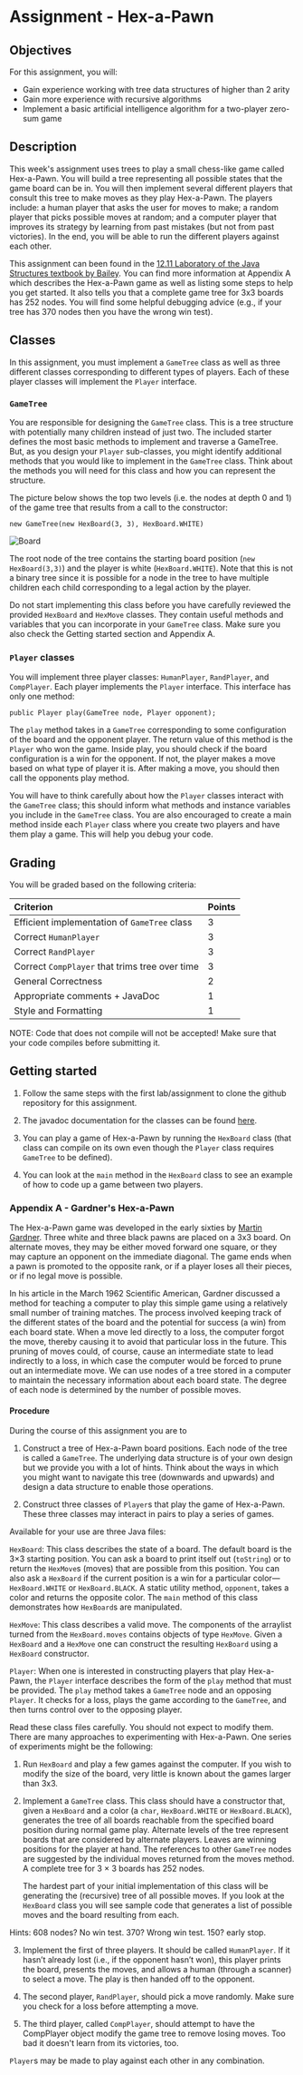 # Assignment - Hex-a-Pawn

## Objectives

For this assignment, you will:
* Gain experience working with tree data structures of higher than 2 arity
* Gain more experience with recursive algorithms
* Implement a basic artificial intelligence algorithm for a two-player zero-sum game


## Description

This week's assignment uses trees to play a small chess-like game called Hex-a-Pawn. You will build a tree representing
all possible states that the game board can be in. You will then implement several different players that
consult this tree to make moves as they play Hex-a-Pawn. The players include: a human player that asks
the user for moves to make; a random player that picks possible moves at random; and a computer player
that improves its strategy by learning from past mistakes (but not from past victories). In the end, you will be able to run the different
players against each other.

This assignment can been found in the [12.11 Laboratory of the Java Structures textbook by Bailey](http://www.cs.williams.edu/~bailey/JavaStructures/Book_files/JavaStructures.pdf). You can find more information at Appendix A
which describes the Hex-a-Pawn
game as well as listing some steps to help you get started. It also tells you that a complete game
tree for 3x3 boards has 252 nodes. You will find some helpful debugging
advice (e.g., if your tree has 370 nodes then you have the wrong win test).


## Classes

In this assignment, you must implement a `GameTree` class as well as three different classes corresponding
to different types of players. Each of these player classes will implement the `Player` interface.


### `GameTree` 

You are responsible for designing the `GameTree` class. This is a tree structure with potentially many children
instead of just two. The included starter defines the most basic methods to implement and traverse a
GameTree.  But, as you design your `Player` sub-classes, you might identify additional methods
that you would like to implement in the `GameTree` class.  Think about the methods you will need for 
this class and how you can represent the structure.

The picture below shows the top two levels (i.e. the nodes at depth 0 and 1) of the game tree that results
from a call to the constructor: 

    new GameTree(new HexBoard(3, 3), HexBoard.WHITE)

![Board](board.png "Board")

The root node of the tree contains the starting board position (`new HexBoard(3,3)`) and the player is
white (`HexBoard.WHITE`). Note that this is not a binary tree since it is possible for a node in the tree to
have multiple children each child corresponding to a legal action by the player.

Do not start implementing this class before you have carefully reviewed the provided `HexBoard` and `HexMove` classes. 
They contain useful methods and variables that you can incorporate in your `GameTree` class. Make sure you also check the Getting started section and Appendix A.


### `Player` classes

You will implement three player classes: `HumanPlayer`, `RandPlayer`, and `CompPlayer`. Each player implements
the `Player` interface. This interface has only one method:

    public Player play(GameTree node, Player opponent);

The `play` method takes in a `GameTree` corresponding to some configuration of the board and the opponent
player. The return value of this method is the `Player` who won the game. Inside play, you should check if
the board configuration is a win for the opponent. If not, the player makes a move based on what type of
player it is. After making a move, you should then call the opponents play method.

You will have to think carefully about how the `Player` classes interact with the `GameTree` class; this
should inform what methods and instance variables you include in the `GameTree` class. You are also encouraged to create
a main method inside each `Player` class where you create two players and have them play a game. This will
help you debug your code.

## Grading

You will be graded based on the following criteria:


| Criterion                                      | Points |
| :--------------------------------------------- | :----- |
| Efficient implementation of `GameTree` class   | 3      |
| Correct `HumanPlayer`                          | 3      |
| Correct `RandPlayer`                           | 3      |
| Correct `CompPlayer` that trims tree over time | 3      |
| General Correctness                            | 2      |
| Appropriate comments + JavaDoc                 | 1      |
| Style and Formatting                           | 1      |


NOTE: Code that does not compile will not be accepted! Make sure that your code compiles before submitting it.

## Getting started

1. Follow the same steps with the first lab/assignment to clone the github repository for this assignment. 

2. The javadoc documentation for the classes can be found [here](http://www.cs.williams.edu/~freund/cs136-073/javadoc/hexapawn/index.html).

3. You can play a game of Hex-a-Pawn by running the `HexBoard` class (that class
can compile on its own even though the `Player` class requires `GameTree` to be defined).

4. You can look at the `main` method in the `HexBoard` class to see an example of how to code up a game between two players.


### Appendix A - Gardner's Hex-a-Pawn

The Hex-a-Pawn game was developed in the early sixties by [Martin Gardner](https://en.wikipedia.org/wiki/Martin_Gardner). Three white and
three black pawns are placed on a 3x3 board. On alternate moves, they
may be either moved forward one square, or they may capture an opponent on
the immediate diagonal. The game ends when a pawn is promoted to the opposite rank, or
if a player loses all their pieces, or if no legal move is possible.

In his article in the March 1962 Scientific American, Gardner discussed a
method for teaching a computer to play this simple game using a relatively
small number of training matches. The process involved keeping track of the
different states of the board and the potential for success (a win) from each
board state. When a move led directly to a loss, the computer forgot the move,
thereby causing it to avoid that particular loss in the future. This pruning of
moves could, of course, cause an intermediate state to lead indirectly to a loss,
in which case the computer would be forced to prune out an intermediate move. We can
use nodes of a tree stored in a computer to maintain the necessary information
about each board state. The degree of each node is determined by the number
of possible moves.

#### Procedure

During the course of this assignment you are to
1. Construct a tree of Hex-a-Pawn board positions. Each node of the tree is
called a `GameTree`. The underlying data structure is of your own design but we provide you with a lot of hints.
Think about the ways in which you might want to navigate this tree (downwards
and upwards) and design a data structure to enable those operations.

2. Construct three classes of `Player`s that play the game of Hex-a-Pawn.
These three classes may interact in pairs to play a series of games.

Available for your use are three Java files:

`HexBoard`: This class describes the state of a board. The default board is the 3×3
starting position. You can ask a board to print itself out (`toString`) or to
return the `HexMove`s (moves) that are possible from this position. You can
also ask a `HexBoard` if the current position is a win for a particular color—
`HexBoard.WHITE` or `HexBoard.BLACK`. A static utility method, `opponent`,
takes a color and returns the opposite color. The `main` method of this class
demonstrates how `HexBoard`s are manipulated.

`HexMove`: This class describes a valid move. The components of the arraylist 
turned from the `HexBoard.moves` contains objects of type `HexMove`. Given
a `HexBoard` and a `HexMove` one can construct the resulting `HexBoard` using
a `HexBoard` constructor.

`Player`: When one is interested in constructing players that play Hex-a-Pawn,
the `Player` interface describes the form of the `play` method that must
be provided. The `play` method takes a `GameTree` node and an opposing
`Player`. It checks for a loss, plays the game according to the `GameTree`,
and then turns control over to the opposing player.

Read these class files carefully. You should not expect to modify them.
There are many approaches to experimenting with Hex-a-Pawn. One series
of experiments might be the following:

1. Run `HexBoard` and play a few games
against the computer. If you wish to modify the size of the board, very
little is known about the games larger than 3x3.

2. Implement a `GameTree` class. This class should have a constructor that,
   given a `HexBoard` and a color (a `char`, `HexBoard.WHITE` or `HexBoard.BLACK`),
   generates the tree of all boards reachable from the specified board position
   during normal game play. Alternate levels of the tree represent boards
   that are considered by alternate players. Leaves are winning positions for
   the player at hand. The references to other `GameTree` nodes are suggested
   by the individual moves returned from the moves method. A complete
   tree for 3 × 3 boards has 252 nodes.

   The hardest part of your initial implementation of this class will be
   generating the (recursive) tree of all possible moves.  If you look
   at the `HexBoard` class you will see sample code that generates 
   a list of possible moves and the board resulting from each.

 Hints: 608 nodes? No win test. 370? Wrong win test. 150? early stop.

3. Implement the first of three players. It should be called `HumanPlayer`. If it
hasn’t already lost (i.e., if the opponent hasn’t won), this player prints the
board, presents the moves, and allows a human (through a scanner)
to select a move. The play is then handed off to the opponent.

4. The second player, `RandPlayer`, should pick a move randomly. Make sure you
check for a loss before attempting a move.

5. The third player, called `CompPlayer`, should attempt to have the CompPlayer
object modify the game tree to remove losing moves. Too bad it doesn't learn from its victories, too.

`Player`s may be made to play against each other in any combination.
